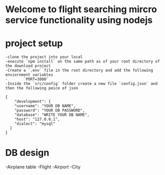 # Welcome to flight searching mircro service functionality using nodejs

# project setup

    -clone the project into your local
    -execute `npm install` on the same path as of your root directory of the download project
    -Create a `.env` file in the root directory and add the following enviornment variables
    -       `PORT=3000`
    -Inside the `src/config` folder create a new file `config.json` and then the following peice of json

```
{
    "development": {
    "username": "YOUR DB NAME",
    "password": "YOUR DB PASSWORD",
    "database": "WRITE YOUR DB NAME",
    "host": "127.0.0.1",
    "dialect": "mysql"
  }
}
```

# DB design

-Airplane table
-Flight
-Airport
-City
